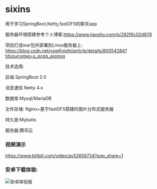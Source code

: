 # sixins
用于学习SpringBoot,Netty,fastDFS的聊天app

服务器环境搭建参考个人博客:https://www.jianshu.com/p/282f6c02d878

项目打成war包并部署到Linux服务器上: https://blog.csdn.net/yswKnight/article/details/80054284?tdsourcetag=s_pcqq_aiomsg

技术选用:

后端 SpringBoot 2.0

消息通信 Netty 4.x

数据库:Mysql/MariaDB

文件存储: Nginx+基于fastDFS搭建的图片分布式服务器

持久层:Mybatis

服务器:腾讯云

### 视频演示

https://www.bilibili.com/video/av52656734?pop_share=1


### 安卓下载体验:

![安卓体验版](https://upload-images.jianshu.io/upload_images/6455343-b2311efb7a5000a9.png?imageMogr2/auto-orient/strip%7CimageView2/2/w/1240)
